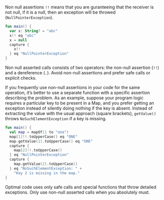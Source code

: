 Non null assertions `!!` means that you are guranteeing that the receiver is not null, if it is a null, then an exception will be throwed (`NullPointerException`).

```kt
fun main() {
  var x: String? = "abc"
  x!! eq "abc"
  x = null
  capture {
    x!!
  } eq "NullPointerException"
}
```

Non null asserted calls consists of two operators: the non-null assertion (`!!`) and a dereference (`.`). Avoid non-null assertions and prefer safe calls or explicit checks.

If you frequently use non-null assertions in your code for the same operation,
it’s better to use a separate function with a specific assertion describing the
problem.  As an example, suppose your program logic requires a particular key to be present in a Map, and you prefer getting an exception instead of silently doing nothing if the key is absent. Instead of extracting the value with the usual approach (square brackets), `getValue()` throws `NoSuchElementException` if a key is missing.
```kt
fun main() {
  val map = mapOf(1 to "one")
  map[1]!!.toUpperCase() eq "ONE"
  map.getValue(1).toUpperCase() eq "ONE"
  capture {
    map[2]!!.toUpperCase()
  } eq "NullPointerException"
  capture {
    map.getValue(2).toUpperCase()
  } eq "NoSuchElementException: " +
    "Key 2 is missing in the map."
}
```

Optimal code uses only safe calls and special functions that throw detailed exceptions. Only use non-null asserted calls when you absolutely must.